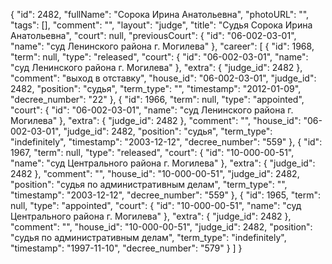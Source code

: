 {
    "id": 2482,
    "fullName": "Сорока Ирина Анатольевна",
    "photoURL": "",
    "tags": [],
    "comment": "",
    "layout": "judge",
    "title": "Судья Сорока Ирина Анатольевна",
    "court": null,
    "previousCourt": {
        "id": "06-002-03-01",
        "name": "суд Ленинского района г. Могилева"
    },
    "career": [
        {
            "id": 1968,
            "term": null,
            "type": "released",
            "court": {
                "id": "06-002-03-01",
                "name": "суд Ленинского района г. Могилева"
            },
            "extra": {
                "judge_id": 2482
            },
            "comment": "выход в отставку",
            "house_id": "06-002-03-01",
            "judge_id": 2482,
            "position": "судья",
            "term_type": "",
            "timestamp": "2012-01-09",
            "decree_number": "22"
        },
        {
            "id": 1966,
            "term": null,
            "type": "appointed",
            "court": {
                "id": "06-002-03-01",
                "name": "суд Ленинского района г. Могилева"
            },
            "extra": {
                "judge_id": 2482
            },
            "comment": "",
            "house_id": "06-002-03-01",
            "judge_id": 2482,
            "position": "судья",
            "term_type": "indefinitely",
            "timestamp": "2003-12-12",
            "decree_number": "559"
        },
        {
            "id": 1967,
            "term": null,
            "type": "released",
            "court": {
                "id": "10-000-00-51",
                "name": "суд Центрального района г. Могилева"
            },
            "extra": {
                "judge_id": 2482
            },
            "comment": "",
            "house_id": "10-000-00-51",
            "judge_id": 2482,
            "position": "судья по административным делам",
            "term_type": "",
            "timestamp": "2003-12-12",
            "decree_number": "559"
        },
        {
            "id": 1965,
            "term": null,
            "type": "appointed",
            "court": {
                "id": "10-000-00-51",
                "name": "суд Центрального района г. Могилева"
            },
            "extra": {
                "judge_id": 2482
            },
            "comment": "",
            "house_id": "10-000-00-51",
            "judge_id": 2482,
            "position": "судья по административным делам",
            "term_type": "indefinitely",
            "timestamp": "1997-11-10",
            "decree_number": "579"
        }
    ]
}